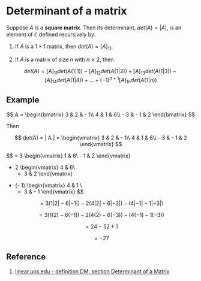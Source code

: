 # Determinant of a matrix

Suppose $A$ is a **square matrix**. Then its determinant, $det(A) = | A |$, is an element of $\mathbb{C}$ defined recursively by:

1. If $A$ is a $1 \times 1$ matrix, then $det(A) = [A]_{11}$.

2. If $A$ is a matrix of size $n$ with $n \geq 2$, then

$$
det(A) = [A]_{11} det(A(1|1)) - [A]_{12} det(A(1|2)) + [A]_{13} det(A(1|3)) - [A]_{14} det(A(1|4)) + \dots + (- 1)^{n + 1} [A]_{1 n} det(A(1|n))
$$

## Example

$$
A = \begin{bmatrix}
    3 & 2 & - 1\\
    4 & 1 & 6\\
    - 3 & - 1 & 2
\end{bmatrix}
$$

Then

$$
det(A) = | A | = \begin{vmatrix}
    3 & 2 & - 1\\
    4 & 1 & 6\\
    - 3 & - 1 & 2
\end{vmatrix}
$$

$$
= 3 \begin{vmatrix}
    1 & 6\\
    - 1 & 2
\end{vmatrix}
- 2 \begin{vmatrix}
    4  & 6\\
    - 3 & 2
\end{vmatrix}
+ (- 1) \begin{vmatrix}
    4 & 1 \\
    - 3 & - 1
\end{vmatrix}
$$

$$
= 3 (1 | 2 | - 6 | - 1 |) - 2 (4 | 2 | - 6 | - 3 |) - (4 | - 1| - 1 | - 3 |)
$$

$$
= 3 (1(2) - 6(- 1)) - 2 (4(2) - 6(- 3)) - (4(- 1) - 1(- 3))
$$

$$
= 24 - 52 + 1
$$

$$
= - 27
$$

## Reference

1. [linear.ups.edu - definition DM, section Determinant of a Matrix](http://linear.ups.edu/html/section-DM.html)